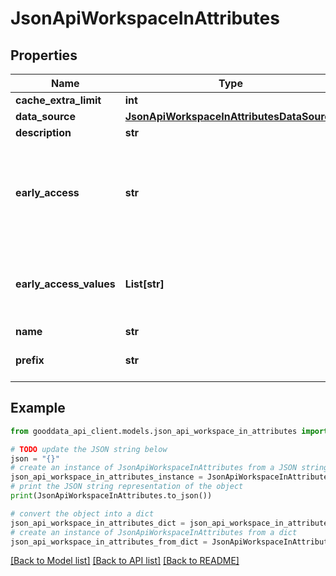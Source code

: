 # JsonApiWorkspaceInAttributes


## Properties

Name | Type | Description | Notes
------------ | ------------- | ------------- | -------------
**cache_extra_limit** | **int** |  | [optional] 
**data_source** | [**JsonApiWorkspaceInAttributesDataSource**](JsonApiWorkspaceInAttributesDataSource.md) |  | [optional] 
**description** | **str** |  | [optional] 
**early_access** | **str** | The early access feature identifier. It is used to enable experimental features. Deprecated in favor of earlyAccessValues. | [optional] 
**early_access_values** | **List[str]** | The early access feature identifiers. They are used to enable experimental features. | [optional] 
**name** | **str** |  | [optional] 
**prefix** | **str** | Custom prefix of entity identifiers in workspace | [optional] 

## Example

```python
from gooddata_api_client.models.json_api_workspace_in_attributes import JsonApiWorkspaceInAttributes

# TODO update the JSON string below
json = "{}"
# create an instance of JsonApiWorkspaceInAttributes from a JSON string
json_api_workspace_in_attributes_instance = JsonApiWorkspaceInAttributes.from_json(json)
# print the JSON string representation of the object
print(JsonApiWorkspaceInAttributes.to_json())

# convert the object into a dict
json_api_workspace_in_attributes_dict = json_api_workspace_in_attributes_instance.to_dict()
# create an instance of JsonApiWorkspaceInAttributes from a dict
json_api_workspace_in_attributes_from_dict = JsonApiWorkspaceInAttributes.from_dict(json_api_workspace_in_attributes_dict)
```
[[Back to Model list]](../README.md#documentation-for-models) [[Back to API list]](../README.md#documentation-for-api-endpoints) [[Back to README]](../README.md)


